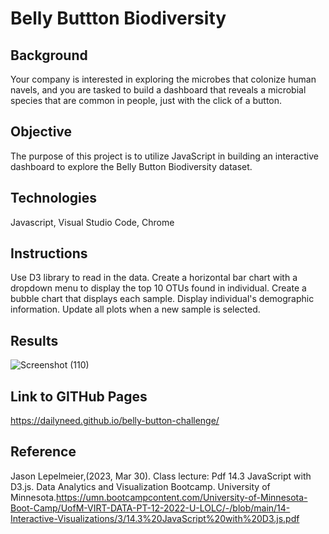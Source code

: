 # Belly Buttton Biodiversity


## Background
Your company is interested in exploring the microbes that colonize human navels, and you are tasked to build a dashboard that reveals a microbial species that are common in people, just with the click of a button.

## Objective
The purpose of this project is to utilize JavaScript in building an interactive dashboard to explore the Belly Button Biodiversity dataset. 

## Technologies
Javascript,
Visual Studio Code,
Chrome


## Instructions
Use D3 library to read in the data.
Create a horizontal bar chart with a dropdown menu to display the top 10 OTUs found in individual.
Create a bubble chart that displays each sample.
Display individual's demographic information.
Update all plots when a new sample is selected.

## Results
![Screenshot (110)](https://user-images.githubusercontent.com/115572537/230273007-f14ee42a-024d-4de0-b502-91432f3e73f0.png)

## Link to GITHub Pages
https://dailyneed.github.io/belly-button-challenge/

## Reference
Jason Lepelmeier,(2023, Mar 30). Class lecture: Pdf 14.3 JavaScript with D3.js. Data Analytics and Visualization Bootcamp. University of Minnesota.https://umn.bootcampcontent.com/University-of-Minnesota-Boot-Camp/UofM-VIRT-DATA-PT-12-2022-U-LOLC/-/blob/main/14-Interactive-Visualizations/3/14.3%20JavaScript%20with%20D3.js.pdf
